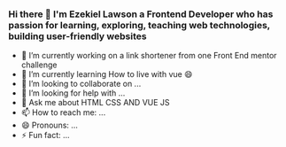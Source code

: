 ### Hi there 👋 I'm Ezekiel Lawson  a  Frontend Developer  who has  passion for learning, exploring, teaching web technologies, building user-friendly websites

- 🔭 I’m currently working on a link shortener from one Front End mentor challenge
- 🌱 I’m currently learning How to live with vue 😄
- 👯 I’m looking to collaborate on ...
- 🤔 I’m looking for help with ...
- 💬 Ask me about HTML CSS AND VUE JS
- 📫 How to reach me: ...
- 😄 Pronouns: ...
- ⚡ Fun fact: ...

<!--
**Emilsone/Emilsone**  , ✨ _special_ ✨ repository because its `README.md` (this file) appears on your GitHub profile.

Here are some ideas to get you started:


-->
